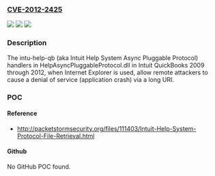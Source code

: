 ### [CVE-2012-2425](https://cve.mitre.org/cgi-bin/cvename.cgi?name=CVE-2012-2425)
![](https://img.shields.io/static/v1?label=Product&message=n%2Fa&color=blue)
![](https://img.shields.io/static/v1?label=Version&message=n%2Fa&color=blue)
![](https://img.shields.io/static/v1?label=Vulnerability&message=n%2Fa&color=brighgreen)

### Description

The intu-help-qb (aka Intuit Help System Async Pluggable Protocol) handlers in HelpAsyncPluggableProtocol.dll in Intuit QuickBooks 2009 through 2012, when Internet Explorer is used, allow remote attackers to cause a denial of service (application crash) via a long URI.

### POC

#### Reference
- http://packetstormsecurity.org/files/111403/Intuit-Help-System-Protocol-File-Retrieval.html

#### Github
No GitHub POC found.

